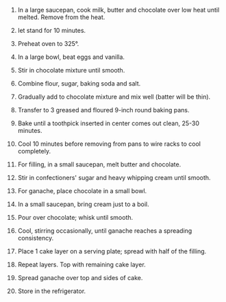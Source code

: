 




1) In a large saucepan, cook milk, butter and chocolate over 
 low heat until melted. Remove from the heat.
 
2) let stand for 10 minutes.

3) Preheat oven to 325°. 

4) In a large bowl, beat eggs and vanilla. 

5) Stir in chocolate mixture until smooth. 

6) Combine flour, sugar, baking soda and salt.

7) Gradually add to chocolate mixture and mix well (batter will be thin).

8) Transfer to 3 greased and floured 9-inch round baking pans.

9) Bake until a toothpick inserted in center comes out clean, 25-30 minutes. 

10) Cool 10 minutes before removing from pans to wire racks to cool completely.

11) For filling, in a small saucepan, melt butter and chocolate. 

12) Stir in confectioners' sugar and heavy whipping cream until smooth.

13) For ganache, place chocolate in a small bowl. 

14) In a small saucepan, bring cream just to a boil. 

15) Pour over chocolate; whisk until smooth.

16) Cool, stirring occasionally, until ganache reaches a spreading consistency.

17) Place 1 cake layer on a serving plate; spread with half of the filling. 

18) Repeat layers. Top with remaining cake layer. 

19) Spread ganache over top and sides of cake. 

20) Store in the refrigerator.
